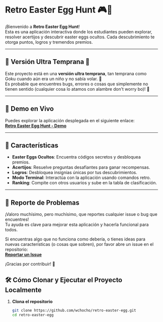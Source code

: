 # Retro Easter Egg Hunt 🎮🥚

¡Bienvenido a **Retro Easter Egg Hunt**!  
Esta es una aplicación interactiva donde los estudiantes pueden explorar, resolver acertijos y descubrir easter eggs ocultos. Cada descubrimiento te otorga puntos, logros y tremendos premios.

---

## 🚨 Versión Ultra Temprana 🚧  
Este proyecto está en una **versión ultra temprana**, tan temprana como Goku cuando aún era un niño y no sabía volar. 🐉  
Es probable que encuentres bugs, errores o cosas que simplemente no tienen sentido (cualquier cosa lo atamos con alambre don't worry bo)! 💪

---

## 🚀 Demo en Vivo  
Puedes explorar la aplicación desplegada en el siguiente enlace:  
[**Retro Easter Egg Hunt - Demo**]((https://retro-easter-egg.vercel.app/))

---

## 📖 Características  
- **Easter Eggs Ocultos**: Encuentra códigos secretos y desbloquea premios.
- **Acertijos**: Resuelve preguntas desafiantes para ganar recompensas.
- **Logros**: Desbloquea insignias únicas por tus descubrimientos.
- **Modo Terminal**: Interactúa con la aplicación usando comandos retro.
- **Ranking**: Compite con otros usuarios y sube en la tabla de clasificación.

---
## 🐞 Reporte de Problemas  

¡Valoro muchísimo, pero muchísimo, que reportes cualquier issue o bug que encuentres!  
Tu ayuda es clave para mejorar esta aplicación y hacerla funcional para todos.  

Si encuentras algo que no funciona como debería, o tienes ideas para nuevas características (o cosas que sobren), por favor abre un issue en el repositorio:  
[**Reportar un Issue**](https://github.com/wchocho/retro-easter-egg/issues)  

¡Gracias por contribuir! 🙌


## 🛠️ Cómo Clonar y Ejecutar el Proyecto Localmente  

1. **Clona el repositorio**  
   ```bash
   git clone https://github.com/wchocho/retro-easter-egg.git
   cd retro-easter-egg
